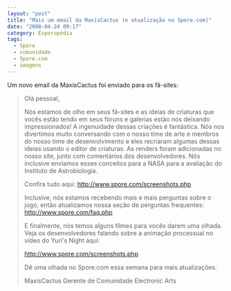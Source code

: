 ```yaml
---
layout: "post"
title: "Mais um email da MaxisCactus (e atualização no Spore.com)"
date: "2008-04-24 09:17"
category: Esporopédia
tags:
  - Spore
  - comunidade
  - Spore.com
  - imagens
---
```

Um novo email da MaxisCactus foi enviado para os fã-sites:

> Olá pessoal,
>
> Nós estamos de olho em seus fã-sites e as ideias de criaturas que vocês estão tendo em seus fóruns e galerias estão nos deixando impressionados! A ingenuidade dessas criações é fantástica. Nós nos divertimos muito conversando com o nosso time de arte e membros do nosso time de desenvolvimento e eles recriaram algumas dessas ideias usando o editor de criaturas. As renders foram adicionadas no nosso site, junto com comentários dos desenvolvedores. Nós inclusive enviamos esses conceitos para a NASA para a avaliação do Instituto de Astrobiologia.
>
> Confira tudo aqui: <http://www.spore.com/screenshots.php>
>
> Inclusive, nós estamos recebendo mais e mais perguntas sobre o jogo, então atualizamos nossa seção de perguntas frequentes: http://www.spore.com/faq.php
>
> E finalmente, nós temos alguns filmes para vocês darem uma olhada. Veja os desenvolvedores falando sobre a animação processual no vídeo do Yuri's Night aqui:
>
> http://www.spore.com/screenshots.php
>
> Dê uma olhada no Spore.com essa semana para mais atualizações.
>
> MaxisCactus
> Gerente de Comunidade
> Electronic Arts
